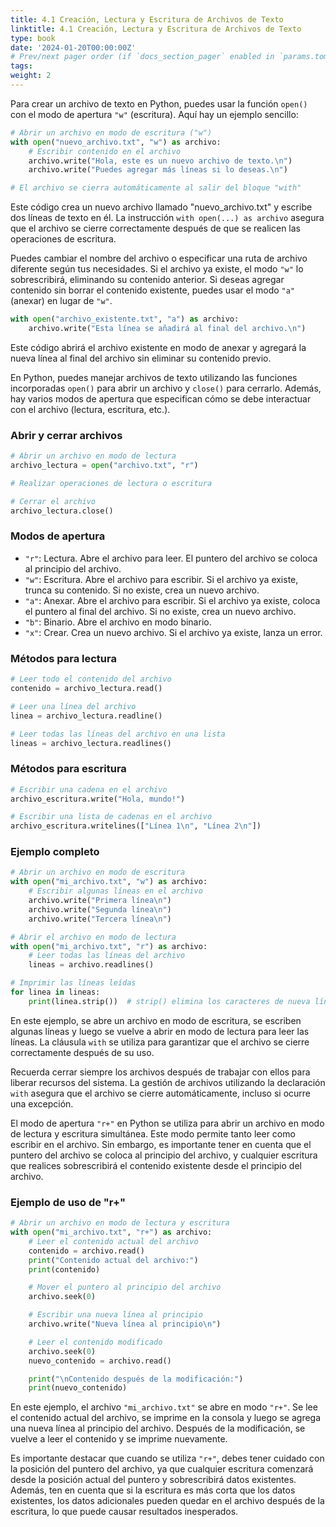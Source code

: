 ```yaml
---
title: 4.1 Creación, Lectura y Escritura de Archivos de Texto
linktitle: 4.1 Creación, Lectura y Escritura de Archivos de Texto
type: book
date: '2024-01-20T00:00:00Z'
# Prev/next pager order (if `docs_section_pager` enabled in `params.toml`)
tags: 
weight: 2
---
```


Para crear un archivo de texto en Python, puedes usar la función `open()` con el modo de apertura `"w"` (escritura). Aquí hay un ejemplo sencillo:

```python
# Abrir un archivo en modo de escritura ("w")
with open("nuevo_archivo.txt", "w") as archivo:
    # Escribir contenido en el archivo
    archivo.write("Hola, este es un nuevo archivo de texto.\n")
    archivo.write("Puedes agregar más líneas si lo deseas.\n")

# El archivo se cierra automáticamente al salir del bloque "with"
```

Este código crea un nuevo archivo llamado "nuevo_archivo.txt" y escribe dos líneas de texto en él. La instrucción `with open(...) as archivo` asegura que el archivo se cierre correctamente después de que se realicen las operaciones de escritura.

Puedes cambiar el nombre del archivo o especificar una ruta de archivo diferente según tus necesidades. Si el archivo ya existe, el modo `"w"` lo sobrescribirá, eliminando su contenido anterior. Si deseas agregar contenido sin borrar el contenido existente, puedes usar el modo `"a"` (anexar) en lugar de `"w"`.

```python
with open("archivo_existente.txt", "a") as archivo:
    archivo.write("Esta línea se añadirá al final del archivo.\n")
```

Este código abrirá el archivo existente en modo de anexar y agregará la nueva línea al final del archivo sin eliminar su contenido previo.

En Python, puedes manejar archivos de texto utilizando las funciones incorporadas `open()` para abrir un archivo y `close()` para cerrarlo. Además, hay varios modos de apertura que especifican cómo se debe interactuar con el archivo (lectura, escritura, etc.).

### Abrir y cerrar archivos

```python
# Abrir un archivo en modo de lectura
archivo_lectura = open("archivo.txt", "r")

# Realizar operaciones de lectura o escritura

# Cerrar el archivo
archivo_lectura.close()
```

### Modos de apertura

- `"r"`: Lectura. Abre el archivo para leer. El puntero del archivo se coloca al principio del archivo.
- `"w"`: Escritura. Abre el archivo para escribir. Si el archivo ya existe, trunca su contenido. Si no existe, crea un nuevo archivo.
- `"a"`: Anexar. Abre el archivo para escribir. Si el archivo ya existe, coloca el puntero al final del archivo. Si no existe, crea un nuevo archivo.
- `"b"`: Binario. Abre el archivo en modo binario.
- `"x"`: Crear. Crea un nuevo archivo. Si el archivo ya existe, lanza un error.

### Métodos para lectura

```python
# Leer todo el contenido del archivo
contenido = archivo_lectura.read()

# Leer una línea del archivo
linea = archivo_lectura.readline()

# Leer todas las líneas del archivo en una lista
lineas = archivo_lectura.readlines()
```

### Métodos para escritura

```python
# Escribir una cadena en el archivo
archivo_escritura.write("Hola, mundo!")

# Escribir una lista de cadenas en el archivo
archivo_escritura.writelines(["Línea 1\n", "Línea 2\n"])
```

### Ejemplo completo

```python
# Abrir un archivo en modo de escritura
with open("mi_archivo.txt", "w") as archivo:
    # Escribir algunas líneas en el archivo
    archivo.write("Primera línea\n")
    archivo.write("Segunda línea\n")
    archivo.write("Tercera línea\n")

# Abrir el archivo en modo de lectura
with open("mi_archivo.txt", "r") as archivo:
    # Leer todas las líneas del archivo
    lineas = archivo.readlines()

# Imprimir las líneas leídas
for linea in lineas:
    print(linea.strip())  # strip() elimina los caracteres de nueva línea al final
```

En este ejemplo, se abre un archivo en modo de escritura, se escriben algunas líneas y luego se vuelve a abrir en modo de lectura para leer las líneas. La cláusula `with` se utiliza para garantizar que el archivo se cierre correctamente después de su uso.

Recuerda cerrar siempre los archivos después de trabajar con ellos para liberar recursos del sistema. La gestión de archivos utilizando la declaración `with` asegura que el archivo se cierre automáticamente, incluso si ocurre una excepción.

El modo de apertura `"r+"` en Python se utiliza para abrir un archivo en modo de lectura y escritura simultánea. Este modo permite tanto leer como escribir en el archivo. Sin embargo, es importante tener en cuenta que el puntero del archivo se coloca al principio del archivo, y cualquier escritura que realices sobrescribirá el contenido existente desde el principio del archivo.

### Ejemplo de uso de "r+"

```python
# Abrir un archivo en modo de lectura y escritura
with open("mi_archivo.txt", "r+") as archivo:
    # Leer el contenido actual del archivo
    contenido = archivo.read()
    print("Contenido actual del archivo:")
    print(contenido)

    # Mover el puntero al principio del archivo
    archivo.seek(0)

    # Escribir una nueva línea al principio
    archivo.write("Nueva línea al principio\n")

    # Leer el contenido modificado
    archivo.seek(0)
    nuevo_contenido = archivo.read()

    print("\nContenido después de la modificación:")
    print(nuevo_contenido)
```

En este ejemplo, el archivo `"mi_archivo.txt"` se abre en modo `"r+"`. Se lee el contenido actual del archivo, se imprime en la consola y luego se agrega una nueva línea al principio del archivo. Después de la modificación, se vuelve a leer el contenido y se imprime nuevamente.

Es importante destacar que cuando se utiliza `"r+"`, debes tener cuidado con la posición del puntero del archivo, ya que cualquier escritura comenzará desde la posición actual del puntero y sobrescribirá datos existentes. Además, ten en cuenta que si la escritura es más corta que los datos existentes, los datos adicionales pueden quedar en el archivo después de la escritura, lo que puede causar resultados inesperados.
